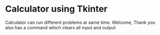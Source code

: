 # Calculator using Tkinter
Calculator can run different problems at same time.
Welcome, Thank you also has a command which clears all input and output
